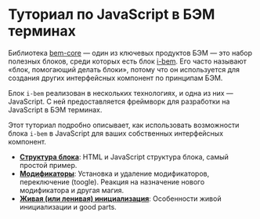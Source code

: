 # Туториал по JavaScript в БЭМ терминах

Библиотека [bem-core](https://github.com/bem/bem-core) — один из ключевых
продуктов БЭМ — это набор полезных блоков, среди которых есть блок
[i-bem](https://github.com/bem/bem-core/tree/v1/common.blocks/i-bem).
Его часто называют «блок, помогающий делать блоки», потому что он используется
для создания других интерфейсных компонент по принципам БЭМ.

Блок `i-bem` реализован в нескольких технологиях, и одна из них — JavaScript. С
ней предоставляется фреймворк для разработки на JavaScript в БЭМ терминах.

Этот туториал подробно описывает, как использовать возможности блока `i-bem` в
JavaScript для ваших собственных интерфейсных компонент.

 * [**Структура блока**](../01-Block-structure/01-Block-structure.ru.md): HTML и
JavaScript структура блока, самый простой пример.
 * [**Модификаторы**](../02-Modifiers/02-Modifiers.ru.md): Установка и удаление
модификаторов, переключение (toogle). Реакция на назначение нового модификатора
и другая магия.
 * [**Живая (или ленивая) инициализация**](../03-Live-initialization/03-Live-initialization.ru.md):
Особенности живой инициализации и good parts.
